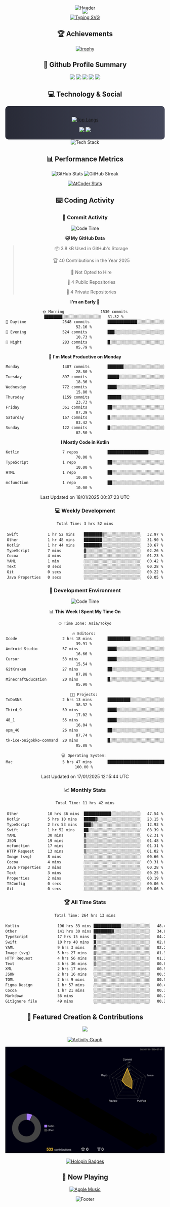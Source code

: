 <div align="center">
  
![Header](https://capsule-render.vercel.app/api?type=waving&color=gradient&customColorList=12&height=300&section=header&text=Welcome%20to%20Batapii's%20Universe&fontSize=50&animation=fadeIn&fontAlignY=40&desc=Android%20Developer%20|%20Kotlin%20LOVE%20)

<div style="margin-top: -20px;">
  <img src="https://readme-typing-svg.herokuapp.com/?lines=Crafting+Android+Experiences;Building+Tomorrow's+Apps+Today;Always+Learning,+Always+Growing&font=Fira%20Code&center=true&width=440&height=45&color=f75c7e&vCenter=true&size=22&pause=1000">
</div>

<a href="https://git.io/typing-svg">
  <img src="https://readme-typing-svg.demolab.com?font=Fira+Code&weight=600&size=28&duration=4000&pause=1000&center=true&vCenter=true&width=800&lines=Hey+there!+I'm+Batapii+%F0%9F%91%8B;Android+Developer+from+Japan+%F0%9F%87%AF%F0%9F%87%B5" alt="Typing SVG" />
</a>

## 🏆 Achievements

[![trophy](https://github-profile-trophy.vercel.app/?username=batapii&theme=onestar&no-frame=true&no-bg=true&column=8&rank=SECRET,SSS,SS,S,AAA,AA,A,B,C,?&margin-w=10&margin-h=10)](https://github.com/ryo-ma/github-profile-trophy)

## 🎯 Github Profile Summary

<div align="center">
  <img src="http://github-profile-summary-cards.vercel.app/api/cards/profile-details?username=batapii&theme=radical" />
  <img src="http://github-profile-summary-cards.vercel.app/api/cards/repos-per-language?username=batapii&theme=radical" />
  <img src="http://github-profile-summary-cards.vercel.app/api/cards/most-commit-language?username=batapii&theme=radical" />
  <img src="http://github-profile-summary-cards.vercel.app/api/cards/stats?username=batapii&theme=radical" />
  <img src="http://github-profile-summary-cards.vercel.app/api/cards/productive-time?username=batapii&theme=radical" />
</div>

## 💻 Technology & Social

<div align="center" style="background: linear-gradient(to right, #282A36, #44475A); padding: 20px; border-radius: 10px;">

[![Top Langs](https://github-readme-stats.vercel.app/api/top-langs/?username=batapii
)](https://github.com/anuraghazra/github-readme-stats)

<div style="margin-top: 15px">
<a href="https://github.com/batapii"><img src="https://img.shields.io/github/followers/batapii?style=for-the-badge&logo=github&label=Follow&color=ff6e96&labelColor=282A36"/></a>
<a href="https://twitter.com/batapii3939"><img src="https://img.shields.io/twitter/follow/batapii?style=for-the-badge&logo=twitter&color=1DA1F2&labelColor=282A36&label= Twitter"/></a>
</div>

</div>

<div align="center">
<img src="https://github-readme-tech-stack.vercel.app/api/cards?title=Tech+Stack&align=center&titleAlign=center&fontSize=20&lineHeight=10&lineCount=4&theme=github_dark&width=800&bg=%230D1117&badge=%23161B22&border=%2321262D&titleColor=%2358A6FF&line1=kotlin%2Ckotlin%2C0095D5%3Bandroid%2Candroid%2C00ff00%3Bjetpackcompose%2Cjetpack%2C4285F4%3B&line2=swift%2Cswift%2CFA7343%3Bfirebase%2Cfirebase%2CFFCA28%3Bgithub%2Cgithub%2C181717%3B&line3=typescript%2Ctypescript%2C3178C6%3Bgraphql%2Cgraphql%2CE10098%3Bsupabase%2Csupabase%2C3FCF8E%3B&line4=gradle%2Cgradle%2C02303A%3Bgitkraken%2Cgitkraken%2C179287%3Bpostman%2Cpostman%2CFF6C37%3B" alt="Tech Stack" />
</div>



## 📊 Performance Metrics

<div align="center">

![GitHub Stats](https://github-readme-stats.vercel.app/api?username=batapii&show_icons=true&theme=radical&hide_border=true&bg_color=0D1117)
![GitHub Streak](https://github-readme-streak-stats.herokuapp.com/?user=batapii&theme=radical&hide_border=true&background=0D1117)

[![AtCoder Stats](https://atcoder-readme-stats.vercel.app/stats/batapii3939?theme=dark&show_history=5&width=495)](https://github.com/iwbc-mzk/atcoder-readme-stats)

</div>

## ⌨️ Coding Activity

### 🌟 Commit Activity
<!--START_SECTION:commit-stats-->
![Code Time](http://img.shields.io/badge/Code%20Time-405%20hrs%2046%20mins-blue)

**🐱 My GitHub Data** 

> 📦 3.8 kB Used in GitHub's Storage 
 > 
> 🏆 40 Contributions in the Year 2025
 > 
> 🚫 Not Opted to Hire
 > 
> 📜 4 Public Repositories 
 > 
> 🔑 4 Private Repositories 
 > 
**I'm an Early 🐤** 

```text
🌞 Morning                1530 commits        ████████░░░░░░░░░░░░░░░░░   31.32 % 
🌆 Daytime                2548 commits        █████████████░░░░░░░░░░░░   52.16 % 
🌃 Evening                524 commits         ███░░░░░░░░░░░░░░░░░░░░░░   10.73 % 
🌙 Night                  283 commits         █░░░░░░░░░░░░░░░░░░░░░░░░   05.79 % 
```
📅 **I'm Most Productive on Monday** 

```text
Monday                   1407 commits        ███████░░░░░░░░░░░░░░░░░░   28.80 % 
Tuesday                  897 commits         █████░░░░░░░░░░░░░░░░░░░░   18.36 % 
Wednesday                772 commits         ████░░░░░░░░░░░░░░░░░░░░░   15.80 % 
Thursday                 1159 commits        ██████░░░░░░░░░░░░░░░░░░░   23.73 % 
Friday                   361 commits         ██░░░░░░░░░░░░░░░░░░░░░░░   07.39 % 
Saturday                 167 commits         █░░░░░░░░░░░░░░░░░░░░░░░░   03.42 % 
Sunday                   122 commits         █░░░░░░░░░░░░░░░░░░░░░░░░   02.50 % 
```


**I Mostly Code in Kotlin** 

```text
Kotlin                   7 repos             ██████████████████░░░░░░░   70.00 % 
TypeScript               1 repo              ██░░░░░░░░░░░░░░░░░░░░░░░   10.00 % 
HTML                     1 repo              ██░░░░░░░░░░░░░░░░░░░░░░░   10.00 % 
mcfunction               1 repo              ██░░░░░░░░░░░░░░░░░░░░░░░   10.00 % 
```




 Last Updated on 18/01/2025 00:37:23 UTC
<!--END_SECTION:commit-stats-->

### 💻 Weekly Development
<!--START_SECTION:wakatime-->

```txt
Total Time: 3 hrs 52 mins

Swift             1 hr 52 mins    ████████▒░░░░░░░░░░░░░░░░   32.97 %
Other             1 hr 48 mins    ████████░░░░░░░░░░░░░░░░░   31.90 %
Kotlin            1 hr 44 mins    ███████▓░░░░░░░░░░░░░░░░░   30.67 %
TypeScript        7 mins          ▓░░░░░░░░░░░░░░░░░░░░░░░░   02.26 %
Cocoa             4 mins          ▒░░░░░░░░░░░░░░░░░░░░░░░░   01.23 %
YAML              1 min           ░░░░░░░░░░░░░░░░░░░░░░░░░   00.42 %
Text              0 secs          ░░░░░░░░░░░░░░░░░░░░░░░░░   00.28 %
Git               0 secs          ░░░░░░░░░░░░░░░░░░░░░░░░░   00.22 %
Java Properties   0 secs          ░░░░░░░░░░░░░░░░░░░░░░░░░   00.05 %
```

<!--END_SECTION:wakatime-->

### 🔨 Development Environment
<!--START_SECTION:dev-stats-->
![Code Time](http://img.shields.io/badge/Code%20Time-405%20hrs%2046%20mins-blue)

📊 **This Week I Spent My Time On** 

```text
🕑︎ Time Zone: Asia/Tokyo

🔥 Editors: 
Xcode                    2 hrs 18 mins       ██████████░░░░░░░░░░░░░░░   39.91 % 
Android Studio           57 mins             ████░░░░░░░░░░░░░░░░░░░░░   16.66 % 
Cursor                   53 mins             ████░░░░░░░░░░░░░░░░░░░░░   15.54 % 
GitKraken                27 mins             ██░░░░░░░░░░░░░░░░░░░░░░░   07.88 % 
MinecraftEducation       20 mins             █░░░░░░░░░░░░░░░░░░░░░░░░   05.90 % 

🐱‍💻 Projects: 
ToDoSNS                  2 hrs 13 mins       ██████████░░░░░░░░░░░░░░░   38.32 % 
Third_9                  59 mins             ████░░░░░░░░░░░░░░░░░░░░░   17.02 % 
48_1                     55 mins             ████░░░░░░░░░░░░░░░░░░░░░   16.04 % 
opm_46                   26 mins             ██░░░░░░░░░░░░░░░░░░░░░░░   07.74 % 
tk-ice-onigokko-command  20 mins             █░░░░░░░░░░░░░░░░░░░░░░░░   05.88 % 

💻 Operating System: 
Mac                      5 hrs 47 mins       █████████████████████████   100.00 % 
```


 Last Updated on 17/01/2025 12:15:44 UTC
<!--END_SECTION:dev-stats-->

### 📈 Monthly Stats
<!--START_SECTION:wakamonth-->

```txt
Total Time: 11 hrs 42 mins

Other             10 hrs 36 mins  ████████████░░░░░░░░░░░░░   47.54 %
Kotlin            5 hrs 10 mins   █████▓░░░░░░░░░░░░░░░░░░░   23.15 %
TypeScript        2 hrs 53 mins   ███▒░░░░░░░░░░░░░░░░░░░░░   12.93 %
Swift             1 hr 52 mins    ██░░░░░░░░░░░░░░░░░░░░░░░   08.39 %
YAML              30 mins         ▓░░░░░░░░░░░░░░░░░░░░░░░░   02.31 %
JSON              19 mins         ▒░░░░░░░░░░░░░░░░░░░░░░░░   01.48 %
mcfunction        17 mins         ▒░░░░░░░░░░░░░░░░░░░░░░░░   01.31 %
HTTP Request      13 mins         ▒░░░░░░░░░░░░░░░░░░░░░░░░   01.02 %
Image (svg)       8 mins          ░░░░░░░░░░░░░░░░░░░░░░░░░   00.66 %
Cocoa             4 mins          ░░░░░░░░░░░░░░░░░░░░░░░░░   00.31 %
Java Properties   3 mins          ░░░░░░░░░░░░░░░░░░░░░░░░░   00.28 %
Text              3 mins          ░░░░░░░░░░░░░░░░░░░░░░░░░   00.25 %
Properties        2 mins          ░░░░░░░░░░░░░░░░░░░░░░░░░   00.19 %
TSConfig          0 secs          ░░░░░░░░░░░░░░░░░░░░░░░░░   00.06 %
Git               0 secs          ░░░░░░░░░░░░░░░░░░░░░░░░░   00.06 %
```

<!--END_SECTION:wakamonth-->

### 🏆 All Time Stats
<!--START_SECTION:wakaalltime-->

```txt
Total Time: 264 hrs 13 mins

Kotlin                 196 hrs 33 mins ████████████░░░░░░░░░░░░░   48.44 %
Other                  141 hrs 30 mins ████████▓░░░░░░░░░░░░░░░░   34.88 %
TypeScript             17 hrs 15 mins  █░░░░░░░░░░░░░░░░░░░░░░░░   04.25 %
Swift                  10 hrs 40 mins  ▓░░░░░░░░░░░░░░░░░░░░░░░░   02.63 %
YAML                   9 hrs 3 mins    ▓░░░░░░░░░░░░░░░░░░░░░░░░   02.23 %
Image (svg)            5 hrs 27 mins   ▒░░░░░░░░░░░░░░░░░░░░░░░░   01.35 %
HTTP Request           4 hrs 56 mins   ▒░░░░░░░░░░░░░░░░░░░░░░░░   01.22 %
Text                   3 hrs 36 mins   ▒░░░░░░░░░░░░░░░░░░░░░░░░   00.89 %
XML                    2 hrs 17 mins   ░░░░░░░░░░░░░░░░░░░░░░░░░   00.56 %
JSON                   2 hrs 16 mins   ░░░░░░░░░░░░░░░░░░░░░░░░░   00.56 %
TOML                   2 hrs 9 mins    ░░░░░░░░░░░░░░░░░░░░░░░░░   00.53 %
Figma Design           1 hr 57 mins    ░░░░░░░░░░░░░░░░░░░░░░░░░   00.48 %
Cocoa                  1 hr 21 mins    ░░░░░░░░░░░░░░░░░░░░░░░░░   00.34 %
Markdown               56 mins         ░░░░░░░░░░░░░░░░░░░░░░░░░   00.23 %
GitIgnore file         49 mins         ░░░░░░░░░░░░░░░░░░░░░░░░░   00.21 %
```

<!--END_SECTION:wakaalltime-->


## 🌟 Featured Creation & Contributions

<div align="center">
  <a href="https://github.com/batapii/ToDoSNS">
    <img src="https://github-readme-stats.vercel.app/api/pin/?username=batapii&repo=ToDoSNS&theme=radical&hide_border=true&bg_color=0D1117" />
  </a>

[![Activity Graph](https://github-readme-activity-graph.vercel.app/graph?username=batapii&custom_title=Contribution%20Graph&hide_border=true&theme=radical&bg_color=0D1117)](https://github.com/ashutosh00710/github-readme-activity-graph)

![3D Contrib](./profile-3d-contrib/profile-night-rainbow.svg)

[![Holopin Badges](https://holopin.me/batapii)](https://holopin.io/@batapii)

</div>

## 🎵 Now Playing

<div align="center">
  
[![Apple Music](https://music-profile.rayriffy.com/theme/dark.svg?uid=001005.6598667d2ffd4a10a4f429edd0ba24c4.1156)](https://github.com/rayriffy/apple-music-github-profile)

</div>

![Footer](https://capsule-render.vercel.app/api?type=waving&color=gradient&customColorList=12&height=100&section=footer)

</div>
